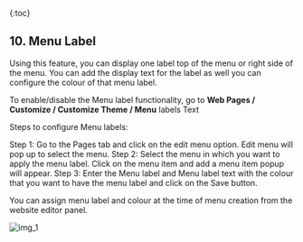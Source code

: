 {:toc}

## 10. Menu Label
Using this feature, you can display one label top of the menu or right side of the menu. You can add the display text for the label as well you can configure the colour of that menu label.

To enable/disable the Menu label functionality, go to **Web Pages / Customize / Customize Theme / Menu** labels Text

Steps to configure Menu labels:

Step 1: Go to the Pages tab and click on the edit menu option. Edit menu will pop up to select the menu.
Step 2: Select the menu in which you want to apply the menu label. Click on the menu item and add a menu item popup will appear.
Step 3: Enter the Menu label and Menu label text with the colour that you want to have the menu label and click on the Save button.

You can assign menu label and colour at the time of menu creation from the website editor panel.

![img_1](section_10/images/1.png)